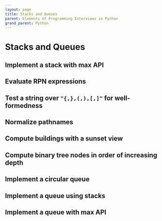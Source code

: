 ```yaml
---
layout: page
title: Stacks and Queues
parent: Elements of Programming Interviews in Python
grand_parent: Python
---
```


# Stacks and Queues

## Implement a stack with max API
## Evaluate RPN expressions
## Test a string over `"{,},(,),[,]"` for well-formedness
## Normalize pathnames
## Compute buildings with a sunset view
## Compute binary tree nodes in order of increasing depth
## Implement a circular queue
## Implement a queue using stacks
## Implement a queue with max API
